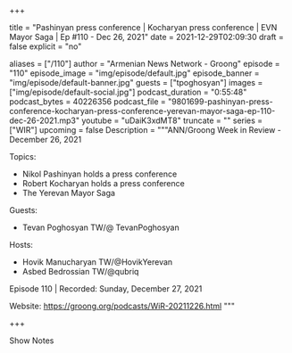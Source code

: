 
+++

title = "Pashinyan press conference | Kocharyan press conference | EVN Mayor Saga | Ep #110 - Dec 26, 2021"
date = 2021-12-29T02:09:30
draft = false
explicit = "no"

aliases = ["/110"]
author = "Armenian News Network - Groong"
episode = "110"
episode_image = "img/episode/default.jpg"
episode_banner = "img/episode/default-banner.jpg"
guests = ["tpoghosyan"]
images = ["img/episode/default-social.jpg"]
podcast_duration = "0:55:48"
podcast_bytes = 40226356
podcast_file = "9801699-pashinyan-press-conference-kocharyan-press-conference-yerevan-mayor-saga-ep-110-dec-26-2021.mp3"
youtube = "uDaiK3xdMT8"
truncate = ""
series = ["WIR"]
upcoming = false
Description = """ANN/Groong Week in Review - December 26, 2021

Topics:
* Nikol Pashinyan holds a press conference
* Robert Kocharyan holds a press conference
* The Yerevan Mayor Saga

Guests:
* Tevan Poghosyan TW/@ TevanPoghosyan

Hosts:
* Hovik Manucharyan TW/@HovikYerevan
* Asbed Bedrossian TW/@qubriq

Episode 110 | Recorded: Sunday, December 27, 2021

Website: https://groong.org/podcasts/WiR-20211226.html
"""

+++

Show Notes

